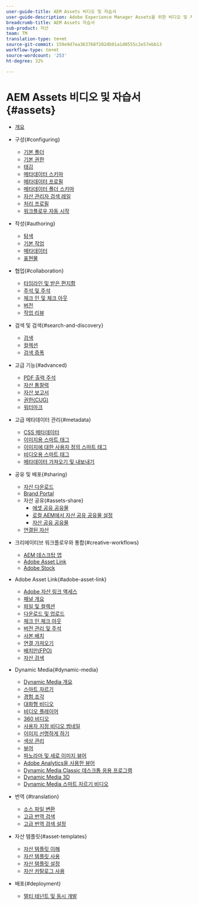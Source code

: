 ```yaml
---
user-guide-title: AEM Assets 비디오 및 자습서
user-guide-description: Adobe Experience Manager Assets을 위한 비디오 및 자습서 모음입니다.
breadcrumb-title: AEM Assets 자습서
sub-product: 자산
team: TM
translation-type: tm+mt
source-git-commit: 159e9d7ea363768f202db91a1d0555c2e57ebb13
workflow-type: tm+mt
source-wordcount: '253'
ht-degree: 32%

---
```



# AEM Assets 비디오 및 자습서 {#assets}

+ [개요](overview.md)

+ 구성{#configuring}
   + [기본 폴더](configuring/baseline-folders.md)
   + [기본 권한](configuring/baseline-permissions.md)
   + [태깅](configuring/tagging.md)
   + [메타데이터 스키마](configuring/metadata-schemas.md)
   + [메타데이터 프로필](configuring/metadata-profiles.md)
   + [메타데이터 폴더 스키마](configuring/metadata-folder-schemas.md)
   + [자산 관리자 검색 레일](configuring/assets-admin-search-rail.md)
   + [처리 프로필](configuring/processing-profiles.md)
   + [워크플로우 자동 시작](configuring/auto-start-workflows.md)

+ 작성{#authoring}
   + [탐색](./authoring/navigation.md)
   + [기본 작업](./authoring/basic-operations.md)
   + [메타데이터](./authoring/metadata.md)
   + [표현물](./authoring/renditions.md)

+ 협업{#collaboration}
   + [타임라인 및 받은 편지함](./collaboration/timeline-and-inbox.md)
   + [주석 및 주석](./collaboration/comments-and-annotations.md)
   + [체크 인 및 체크 아웃](./collaboration/check-in-and-check-out.md)
   + [버전](./collaboration/versions.md)
   + [작업 리뷰](./collaboration/review-task.md)

+ 검색 및 검색{#search-and-discovery}
   + [검색](./search-and-discovery/search.md)
   + [컬렉션](./search-and-discovery/collections.md)
   + [검색 증폭](./search-and-discovery/search-boost.md)

+ 고급 기능{#advanced}
   + [PDF 출력 주석](./advanced/customizing-annotations-pdf-output.md)
   + [자산 통찰력](./advanced/asset-insights-launch-tutorial.md)
   + [자산 보고서](./advanced/asset-reports.md)
   + [권한(CUG)](./advanced/closed-user-groups.md)
   + [워터마크](./advanced/watermarks.md)

+ 고급 메타데이터 관리{#metadata}
   + [CSS 메타데이터](metadata/cascade-metadata-feature-video-use.md)
   + [이미지용 스마트 태그](metadata/image-smart-tags.md)
   + [이미지에 대한 사용자 정의 스마트 태그](metadata/custom-smart-tags.md)
   + [비디오용 스마트 태그](metadata/video-smart-tags.md)
   + [메타데이터 가져오기 및 내보내기](metadata/metadata-import-feature-video-use.md)

+ 공유 및 배포{#sharing}
   + [자산 다운로드](./sharing/download.md)
   + [Brand Portal](./sharing/brand-portal.md)
   + 자산 공유{#assets-share}
      + [에셋 공유 공유물](./sharing/asset-share-commons-user-experience-feature-video-understand.md)
      + [로컬 AEM에서 자산 공유 공유물 설정](./sharing/asset-share-commons-technical-video-setup.md)
      + [자산 공유 공유물](./sharing/asset-share-commons-feature-video-theming.md)
   + [연결된 자산](./sharing/connected-assets.md)

+ 크리에이티브 워크플로우와 통합{#creative-workflows}
   + [AEM 데스크탑 앱](./creative-workflows/aem-desktop-app.md)
   + [Adobe Asset Link](./creative-workflows/adobe-asset-link.md)
   + [Adobe Stock](./creative-workflows/adobe-stock.md)

+ Adobe Asset Link{#adobe-asset-link}
   + [Adobe 자산 링크 액세스](./adobe-asset-link/launch-adobe-asset-link.md)
   + [패널 개요](./adobe-asset-link/panel-overview.md)
   + [파일 및 컬렉션](./adobe-asset-link/files-and-collections.md)
   + [다운로드 및 업로드](./adobe-asset-link/download-and-upload.md)
   + [체크 인 체크 아웃](./adobe-asset-link/check-in-check-out.md)
   + [버전 관리 및 주석](./adobe-asset-link/file-versioning-and-comments.md)
   + [사본 배치](./adobe-asset-link/place-copy.md)
   + [연결 가져오기](./adobe-asset-link/place-linked.md)
   + [배치만(FPO)](./adobe-asset-link/for-placement-only.md)
   + [자산 검색](./adobe-asset-link/asset-search.md)

+ Dynamic Media{#dynamic-media}
   + [Dynamic Media 개요](dynamic-media/dynamic-media-overview-feature-video-use.md)
   + [스마트 자르기](dynamic-media/smart-crop-feature-video-use.md)
   + [경험 조각](dynamic-media/dynamic-media-experience-fragments-feature-video-use.md)
   + [대화형 비디오](dynamic-media/dynamic-media-interactive-video-feature-video-use.md)
   + [비디오 플레이어](dynamic-media/dynamic-media-video-player-feature-video-use.md)
   + [360 비디오](dynamic-media/dynamic-media-360-video-custom-thumbnail-feature-video-use.md)
   + [사용자 지정 비디오 썸네일](dynamic-media/dynamic-media-video-thumbnails-feature-video-use.md)
   + [이미지 선명하게 하기](dynamic-media/dynamic-media-image-sharpening-feature-video-use.md)
   + [색상 관리](dynamic-media/dynamic-media-color-management-technical-video-setup.md)
   + [뷰어](dynamic-media/dynamic-media-viewer-feature-video-understand.md)
   + [파노라마 및 세로 이미지 뷰어](dynamic-media/panorama-vertical-image-viewer-feature-video-use.md)
   + [Adobe Analytics을 사용한 뷰어](dynamic-media/dynamic-media-viewer-extension-use.md)
   + [Dynamic Media Classic 데스크톱 응용 프로그램](dynamic-media/dynamic-media-classic-desktop-application.md)
   + [Dynamic Media 3D](dynamic-media/dynamic-media-3d-feature-video.md)
   + [Dynamic Media 스마트 자르기 비디오](dynamic-media/dynamic-media-smart-crop-video.md)

+ 번역 {#translation}
   + [소스 파일 변환](translation/source-file-translation-feature-video-use.md)
   + [고급 번역 검색](translation/smart-translation-search-feature-video-use.md)
   + [고급 번역 검색 설정](translation/smart-translation-search-technical-video-setup.md)

+ 자산 템플릿{#asset-templates}
   + [자산 템플릿 이해](asset-templates/asset-templates-tutorial-understand.md)
   + [자산 템플릿 사용](asset-templates/asset-templates-feature-video-use.md)
   + [자산 템플릿 설정](asset-templates/asset-templates-technical-video-setup.md)
   + [자산 카탈로그 사용](asset-templates/asset-catalog-template-feature-video-use.md)

+ 배포{#deployment}
   + [멀티 테넌트 및 동시 개발](deployment/multitenancy-concurrent-article-understand.md)

